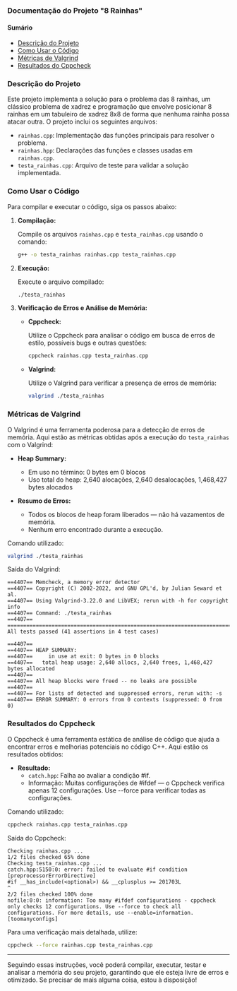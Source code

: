 ### Documentação do Projeto "8 Rainhas"

#### Sumário
- [Descrição do Projeto](#descrição-do-projeto)
- [Como Usar o Código](#como-usar-o-código)
- [Métricas de Valgrind](#métricas-de-valgrind)
- [Resultados do Cppcheck](#resultados-do-cppcheck)

### Descrição do Projeto

Este projeto implementa a solução para o problema das 8 rainhas, um clássico problema de xadrez e programação que envolve posicionar 8 rainhas em um tabuleiro de xadrez 8x8 de forma que nenhuma rainha possa atacar outra. O projeto inclui os seguintes arquivos:

- `rainhas.cpp`: Implementação das funções principais para resolver o problema.
- `rainhas.hpp`: Declarações das funções e classes usadas em `rainhas.cpp`.
- `testa_rainhas.cpp`: Arquivo de teste para validar a solução implementada.

### Como Usar o Código

Para compilar e executar o código, siga os passos abaixo:

1. **Compilação:**

   Compile os arquivos `rainhas.cpp` e `testa_rainhas.cpp` usando o comando:
   ```sh
   g++ -o testa_rainhas rainhas.cpp testa_rainhas.cpp
   ```

2. **Execução:**

   Execute o arquivo compilado:
   ```sh
   ./testa_rainhas
   ```

3. **Verificação de Erros e Análise de Memória:**

   - **Cppcheck:**

     Utilize o Cppcheck para analisar o código em busca de erros de estilo, possíveis bugs e outras questões:
     ```sh
     cppcheck rainhas.cpp testa_rainhas.cpp
     ```

   - **Valgrind:**

     Utilize o Valgrind para verificar a presença de erros de memória:
     ```sh
     valgrind ./testa_rainhas
     ```

### Métricas de Valgrind

O Valgrind é uma ferramenta poderosa para a detecção de erros de memória. Aqui estão as métricas obtidas após a execução do `testa_rainhas` com o Valgrind:

- **Heap Summary:**
  - Em uso no término: 0 bytes em 0 blocos
  - Uso total do heap: 2,640 alocações, 2,640 desalocações, 1,468,427 bytes alocados

- **Resumo de Erros:**
  - Todos os blocos de heap foram liberados — não há vazamentos de memória.
  - Nenhum erro encontrado durante a execução.

Comando utilizado:
```sh
valgrind ./testa_rainhas
```

Saída do Valgrind:
```plaintext
==4407== Memcheck, a memory error detector
==4407== Copyright (C) 2002-2022, and GNU GPL'd, by Julian Seward et al.
==4407== Using Valgrind-3.22.0 and LibVEX; rerun with -h for copyright info
==4407== Command: ./testa_rainhas
==4407==
===============================================================================
All tests passed (41 assertions in 4 test cases)

==4407==
==4407== HEAP SUMMARY:
==4407==     in use at exit: 0 bytes in 0 blocks
==4407==   total heap usage: 2,640 allocs, 2,640 frees, 1,468,427 bytes allocated
==4407==
==4407== All heap blocks were freed -- no leaks are possible
==4407==
==4407== For lists of detected and suppressed errors, rerun with: -s
==4407== ERROR SUMMARY: 0 errors from 0 contexts (suppressed: 0 from 0)
```

### Resultados do Cppcheck

O Cppcheck é uma ferramenta estática de análise de código que ajuda a encontrar erros e melhorias potenciais no código C++. Aqui estão os resultados obtidos:

- **Resultado:**
  - `catch.hpp`: Falha ao avaliar a condição #if.
  - Informação: Muitas configurações de #ifdef — o Cppcheck verifica apenas 12 configurações. Use --force para verificar todas as configurações.

Comando utilizado:
```sh
cppcheck rainhas.cpp testa_rainhas.cpp
```

Saída do Cppcheck:
```plaintext
Checking rainhas.cpp ...
1/2 files checked 65% done
Checking testa_rainhas.cpp ...
catch.hpp:5150:0: error: failed to evaluate #if condition [preprocessorErrorDirective]
#if __has_include(<optional>) && __cplusplus >= 201703L
^
2/2 files checked 100% done
nofile:0:0: information: Too many #ifdef configurations - cppcheck only checks 12 configurations. Use --force to check all configurations. For more details, use --enable=information. [toomanyconfigs]
```

Para uma verificação mais detalhada, utilize:
```sh
cppcheck --force rainhas.cpp testa_rainhas.cpp
```

---

Seguindo essas instruções, você poderá compilar, executar, testar e analisar a memória do seu projeto, garantindo que ele esteja livre de erros e otimizado. Se precisar de mais alguma coisa, estou à disposição!